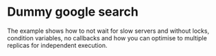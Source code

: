 # Dummy google search

The example shows how to not wait for slow servers and without locks, condition variables, no callbacks and how you can optimise to multiple replicas for independent execution.

